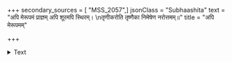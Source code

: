 +++
secondary_sources = [ "MSS_2057",]
jsonClass = "Subhaashita"
text = "अपि मेरूपमं प्राज्ञम् अपि शूरमपि स्थिरम्।  \nतृणीकरोति तृष्णैका निमेषेण नरोत्तमम्॥"
title = "अपि मेरूपमम्"

+++

<details><summary>Text</summary>

अपि मेरूपमं प्राज्ञम् अपि शूरमपि स्थिरम्।  
तृणीकरोति तृष्णैका निमेषेण नरोत्तमम्॥
</details>
